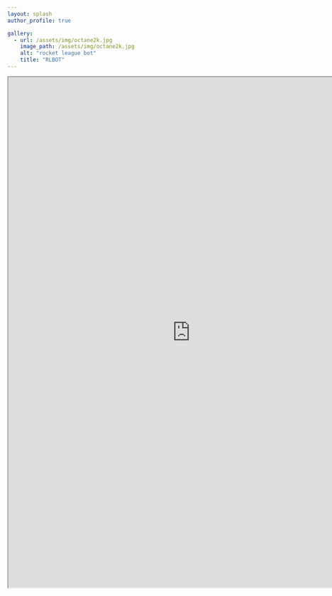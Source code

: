 ```yaml
---
layout: splash
author_profile: true

gallery:
  - url: /assets/img/octane2k.jpg 
    image_path: /assets/img/octane2k.jpg 
    alt: "rocket league bot"
    title: "RLBOT"
---
```

<iframe width="820" height="1150" src="https://docs.google.com/document/d/e/2PACX-1vTcAXhRW675ogz6j2XUUTmZRtakfCs4rDkIK9NYi6OC45m2CqdQFNsvcLMagV7Tb02LSdkEMMj8_Ua0/pub?embedded=true" ></iframe>